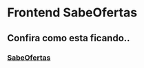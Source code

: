 # Frontend SabeOfertas

## Confira como esta ficando..

### [SabeOfertas](https://sabeofertas.netlify.com/)
